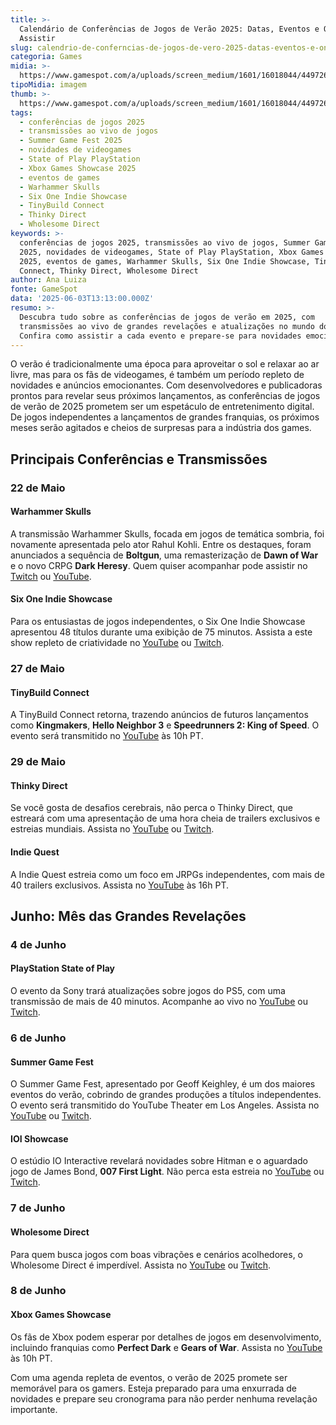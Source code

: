 ```yaml
---
title: >-
  Calendário de Conferências de Jogos de Verão 2025: Datas, Eventos e Onde
  Assistir
slug: calendrio-de-conferncias-de-jogos-de-vero-2025-datas-eventos-e-onde-assistir
categoria: Games
midia: >-
  https://www.gamespot.com/a/uploads/screen_medium/1601/16018044/4497266-summershowcase2025.jpg
tipoMidia: imagem
thumb: >-
  https://www.gamespot.com/a/uploads/screen_medium/1601/16018044/4497266-summershowcase2025.jpg
tags:
  - conferências de jogos 2025
  - transmissões ao vivo de jogos
  - Summer Game Fest 2025
  - novidades de videogames
  - State of Play PlayStation
  - Xbox Games Showcase 2025
  - eventos de games
  - Warhammer Skulls
  - Six One Indie Showcase
  - TinyBuild Connect
  - Thinky Direct
  - Wholesome Direct
keywords: >-
  conferências de jogos 2025, transmissões ao vivo de jogos, Summer Game Fest
  2025, novidades de videogames, State of Play PlayStation, Xbox Games Showcase
  2025, eventos de games, Warhammer Skulls, Six One Indie Showcase, TinyBuild
  Connect, Thinky Direct, Wholesome Direct
author: Ana Luiza
fonte: GameSpot
data: '2025-06-03T13:13:00.000Z'
resumo: >-
  Descubra tudo sobre as conferências de jogos de verão em 2025, com
  transmissões ao vivo de grandes revelações e atualizações no mundo dos games.
  Confira como assistir a cada evento e prepare-se para novidades emocionantes.
---
```

O verão é tradicionalmente uma época para aproveitar o sol e relaxar ao ar livre, mas para os fãs de videogames, é também um período repleto de novidades e anúncios emocionantes. Com desenvolvedores e publicadoras prontos para revelar seus próximos lançamentos, as conferências de jogos de verão de 2025 prometem ser um espetáculo de entretenimento digital. De jogos independentes a lançamentos de grandes franquias, os próximos meses serão agitados e cheios de surpresas para a indústria dos games.

## Principais Conferências e Transmissões

### 22 de Maio

#### Warhammer Skulls

A transmissão Warhammer Skulls, focada em jogos de temática sombria, foi novamente apresentada pelo ator Rahul Kohli. Entre os destaques, foram anunciados a sequência de **Boltgun**, uma remasterização de **Dawn of War** e o novo CRPG **Dark Heresy**. Quem quiser acompanhar pode assistir no [Twitch](https://www.twitch.tv/warhammer) ou [YouTube](https://www.youtube.com/@officialwarhammer).

#### Six One Indie Showcase

Para os entusiastas de jogos independentes, o Six One Indie Showcase apresentou 48 títulos durante uma exibição de 75 minutos. Assista a este show repleto de criatividade no [YouTube](https://youtu.be/adI4uizTYN4?si=3J1pQW7E1BCiH44t) ou [Twitch](https://www.twitch.tv/sixoneindie).

### 27 de Maio

#### TinyBuild Connect

A TinyBuild Connect retorna, trazendo anúncios de futuros lançamentos como **Kingmakers**, **Hello Neighbor 3** e **Speedrunners 2: King of Speed**. O evento será transmitido no [YouTube](https://www.youtube.com/@tinyBuildGAMES) às 10h PT.

### 29 de Maio

#### Thinky Direct

Se você gosta de desafios cerebrais, não perca o Thinky Direct, que estreará com uma apresentação de uma hora cheia de trailers exclusivos e estreias mundiais. Assista no [YouTube](https://www.youtube.com/@thinkygames) ou [Twitch](https://twitch.tv/thinkygames).

#### Indie Quest

A Indie Quest estreia como um foco em JRPGs independentes, com mais de 40 trailers exclusivos. Assista no [YouTube](https://youtube.com/thegamingshelf) às 16h PT.

## Junho: Mês das Grandes Revelações

### 4 de Junho

#### PlayStation State of Play

O evento da Sony trará atualizações sobre jogos do PS5, com uma transmissão de mais de 40 minutos. Acompanhe ao vivo no [YouTube](http://play.st/YouTube) ou [Twitch](http://play.st/twitch).

### 6 de Junho

#### Summer Game Fest

O Summer Game Fest, apresentado por Geoff Keighley, é um dos maiores eventos do verão, cobrindo de grandes produções a títulos independentes. O evento será transmitido do YouTube Theater em Los Angeles. Assista no [YouTube](https://www.youtube.com/@thegameawards) ou [Twitch](https://www.twitch.tv/thegameawards).

#### IOI Showcase

O estúdio IO Interactive revelará novidades sobre Hitman e o aguardado jogo de James Bond, **007 First Light**. Não perca esta estreia no [YouTube](https://www.youtube.com/live/xh4qGAIrpCs) ou [Twitch](https://www.twitch.tv/iointeractive).

### 7 de Junho

#### Wholesome Direct

Para quem busca jogos com boas vibrações e cenários acolhedores, o Wholesome Direct é imperdível. Assista no [YouTube](https://www.youtube.com/c/WholesomeGames) ou [Twitch](https://www.twitch.tv/wholesome_games).

### 8 de Junho

#### Xbox Games Showcase

Os fãs de Xbox podem esperar por detalhes de jogos em desenvolvimento, incluindo franquias como **Perfect Dark** e **Gears of War**. Assista no [YouTube](https://www.youtube.com/@xbox) às 10h PT.

Com uma agenda repleta de eventos, o verão de 2025 promete ser memorável para os gamers. Esteja preparado para uma enxurrada de novidades e prepare seu cronograma para não perder nenhuma revelação importante.

